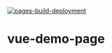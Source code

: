 [![pages-build-deployment](https://github.com/Duet3D/PluginRepository/actions/workflows/pages/pages-build-deployment/badge.svg?branch=master)](https://github.com/Duet3D/PluginRepository/actions/workflows/pages/pages-build-deployment)

# vue-demo-page
